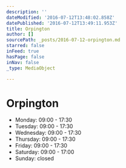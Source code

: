 ```yaml
---
description: ''
dateModified: '2016-07-12T13:48:02.858Z'
datePublished: '2016-07-12T13:49:11.953Z'
title: Orpington
author: []
sourcePath: _posts/2016-07-12-orpington.md
starred: false
inFeed: true
hasPage: false
inNav: false
_type: MediaObject

---
```

# Orpington

* Monday: 09:00 - 17:30
* Tuesday: 09:00 - 17:30
* Wednesday: 09:00 - 17:30
* Thursday: 09:00 - 17:30
* Friday: 09:00 - 17:30
* Saturday: 09:00 - 17:00
* Sunday: closed